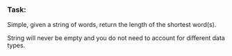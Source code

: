 ### Task:
Simple, given a string of words, return the length of the shortest word(s).

String will never be empty and you do not need to account for different data types.

